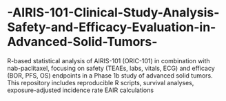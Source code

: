 # -AIRIS-101-Clinical-Study-Analysis-Safety-and-Efficacy-Evaluation-in-Advanced-Solid-Tumors-
R-based statistical analysis of AIRIS-101 (ORIC-101) in combination with nab-paclitaxel, focusing on safety (TEAEs, labs, vitals, ECG) and efficacy (BOR, PFS, OS) endpoints in a Phase 1b study of advanced solid tumors. This repository includes reproducible R scripts, survival analyses, exposure-adjusted incidence rate EAIR calculations
